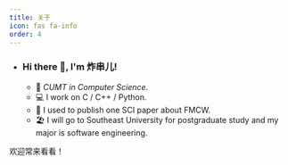 ```yaml
---
title: 关于
icon: fas fa-info
order: 4
---
```

- ### Hi there 👋, I'm 炸串儿!

  - 🏫  _CUMT in Computer Science_.
  - 💻  I work on C / C++ /  Python.
  - 🧠  I used to publish one SCI paper about FMCW.
  - 🏖️  I will go to Southeast University for postgraduate study and my major is software engineering.

欢迎常来看看！

